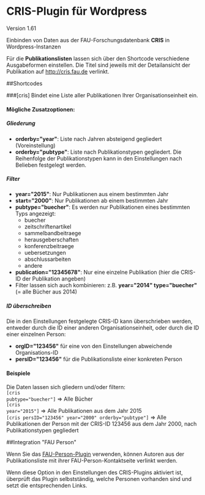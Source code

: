 CRIS-Plugin für Wordpress
=========================

Version 1.61

Einbinden von Daten aus der FAU-Forschungsdatenbank <strong>CRIS</strong> in Wordpress-Instanzen

Für die <strong>Publikationslisten</strong> lassen sich über den Shortcode verschiedene Ausgabeformen einstellen. Die Titel sind jeweils mit der Detailansicht der Publikation auf http://cris.fau.de verlinkt.

##Shortcodes

###[cris]
Bindet eine Liste aller Publikationen Ihrer Organisationseinheit ein.<br>

#### Mögliche Zusatzoptionen:

##### Gliederung
- <b>orderby="year"</b>: Liste nach Jahren absteigend gegliedert (Voreinstellung)
- <b>orderby="pubtype"</b>: Liste nach Publikationstypen gegliedert. Die Reihenfolge der Publikationstypen kann in den Einstellungen nach Belieben festgelegt werden.

##### Filter
- <b>year="2015"</b>: Nur Publikationen aus einem bestimmten Jahr
- <b>start="2000"</b>: Nur Publikationen ab einem bestimmten Jahr
- <b>pubtype="buecher"</b>: Es werden nur Publikationen eines bestimmten Typs angezeigt:
	- buecher
    - zeitschriftenartikel
    - sammelbandbeitraege
    - herausgeberschaften
    - konferenzbeitraege
    - uebersetzungen
    - abschlussarbeiten
    - andere
- <b>publication="12345678"</b>: Nur eine einzelne Publikation (hier die CRIS-ID der Publikation angeben)
- Filter lassen sich auch kombinieren: z.B. <b>year="2014" type="buecher"</b> (= alle Bücher aus 2014)

##### ID überschreiben
Die in den Einstellungen festgelegte CRIS-ID kann überschrieben werden, entweder durch die ID einer anderen Organisationseinheit, oder durch die ID einer einzelnen Person:
- <b>orgID="123456"</b> für eine von den Einstellungen abweichende Organisations-ID
- <b>persID="123456"</b> für die Publikationsliste einer konkreten Person

#### Beispiele
Die Daten lassen sich gliedern und/oder filtern:<br>
<code>[cris pubtype="buecher"]</code> => Alle Bücher<br>
<code>[cris year="2015"]</code> => Alle Publikationen aus dem Jahr 2015<br>
<code>[cris persID="123456" year="2000" orderby="pubtype"]</code> => Alle Publikationen der Person mit der CRIS-ID 123456 aus dem Jahr 2000, nach Publikationstypen gegliedert

##Integration "FAU Person"

Wenn Sie das <a href="https://github.com/RRZE-Webteam/fau-person">FAU-Person-Plugin</a> verwenden, können Autoren aus der Publikationsliste mit ihrer FAU-Person-Kontaktseite verlinkt werden.

Wenn diese Option in den Einstellungen des CRIS-Plugins aktiviert ist, überprüft das Plugin selbstständig, welche Personen vorhanden sind und setzt die entsprechenden Links.